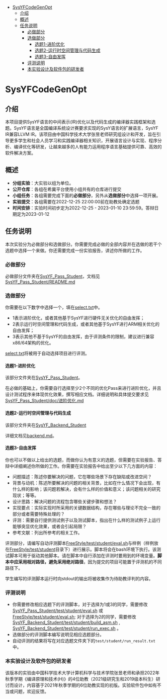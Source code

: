 - [SysYFCodeGenOpt](#sysyfcodegenopt)
  - [介绍](#介绍)
  - [概述](#概述)
  - [任务说明](#任务说明)
    - [必做部分](#必做部分)
    - [选做部分](#选做部分)
      - [选题1-进阶优化](#选题1-进阶优化)
      - [选题2-运行时空间管理与代码生成](#选题2-运行时空间管理与代码生成)
      - [选题3-自由发挥](#选题3-自由发挥)
    - [评测说明](#评测说明)
    - [本实验设计及软件包的研发者](#本实验设计及软件包的研发者)
# SysYFCodeGenOpt

## 介绍

本项目提供SysYF语言的中间表示(IR)优化以及代码生成的编译器实践框架和选题。SysYF语言是全国编译系统设计赛要求实现的SysY语言的扩展语言，SysYF IR兼容LLVM IR。该项目由中国科学技术大学张昱老师研究组设计和开发，旨在引导更多学生和社会人员学习和实践编译器相关知识，开展语言设计与实现、程序分析、编译优化等研发，让越来越多的人有能力运用程序语言基础提供可靠、高效的软件解决方案。

## 概述

- **分组实验**：大实验以组为单位。
- **公开仓库**：各组在希冀平台使用小组共有的仓库进行提交
- **小组任务**：各组需要完成下面的**必做部分**，另外从**选做部分**中选择一项开展。
- **实验提交**：各组需要在2022-12-25 22:00:00前在助教处确定选题
- **时间安排**：实验时间初步定为2022-12-25 - 2023-01-10 23:59:59。答辩日期定为2023-01-12

## 任务说明

本次实验分为必做部分和选做部分。你需要完成必做的全部内容并在选做的若干个选题中选择一个来做。你还需要完成一份实验报告，讲述你所做的工作。

### 必做部分

必做部分文件夹在[SysYF_Pass_Student](SysYF_Pass_Student/)，文档见[SysYF_Pass_Student/README.md](./SysYF_Pass_Student/README.md)

### 选做部分

你需要在以下数字中选择一个，填在[select.txt](select.txt)中。
- 1表示进阶优化，或者其他基于SysYF进行硬件无关优化的自由发挥；
- 2表示运行时空间管理和代码生成，或者其他基于SysYF进行ARM相关优化的自由发挥；
- 3表示其他不基于SysYF的自由发挥，由于评测条件的限制，建议进行兼容x86/64架构的优化。

[select.txt](select.txt)将被用于自动选择项目进行评测。

#### 选题1-进阶优化

该部分文件夹在[SysYF_Pass_Student](SysYF_Pass_Student/)。

在必做的基础上，你需要自行选择至少2个不同的优化Pass来进行进阶优化，并且设计测试程序来体现优化效果，撰写相应文档。详细说明和具体提交要求见[SysYF_Pass_Student/doc/进阶优化.md](SysYF_Pass_Student/doc/进阶优化.md)

#### 选题2-运行时空间管理与代码生成

该部分文件夹在[SysYF_Backend_Student](SysYF_Backend_Student/)

详细文档见[backend.md](SysYF_Backend_Student/doc/backend.md)。

#### 选题3-自由发挥

你也可以不做以上给出的选题，而做你认为有意义的选题，但需要在实验报告、答辩中详细阐述你所做的工作。你需要在实验报告中给出至少以下几方面的内容：

- 问题描述：陈述你要解决的问题，它在哪些场景下存在缺陷或改进空间？
- 背景与动机：陈述所要解决的问题的相关背景，比如在什么情况下会出现，有什么样的影响；该问题若解决，会有什么样的价值和意义；该问题相关的研究现状；等等。
- 设计思路：解决问题的流程包含哪些关键步骤和想法？
- 实现要点：实际实现时所采用的关键数据结构，存在哪些与理论不完全一致的部分或者需要特殊处理的？
- 评测：需要自行提供测试例子以及测试脚本，指出在什么样的测试例子上运行能够突显优化效果，或者会引起局限？
- 参考文献：列出所参考的相关工作。

评测部分，请编写自动评测脚本[FreeStyle/test/student/eval.sh](FreeStyle/test/student/eval.sh)与样例（样例放在[FreeStyle/test/student](FreeStyle/test/student/)目录下）进行展示。脚本将会在bash环境下执行。该测试脚本可用于驱动其他脚本。请在脚本中自行添加在评测时要用到的环境变量。**脚本中应采用相对路径，避免采用绝对路径**，因为提交的项目可能置于评测机的不同路径下。

学生编写的评测脚本运行时向stdout的输出将被收集作为待助教评判的内容。

### 评测说明

- 你需要修改相应选题下的评测脚本，对于选择为1或3的同学，需要修改[SysYF_Pass_Student/test/student/eval.sh](SysYF_Pass_Student/test/student/eval.sh) 或 [FreeStyle/test/student/eval.sh](FreeStyle/test/student/eval.sh); 对于选择为2的同学，需要修改[SysYF_Backend_Student/test/student/build_asm.sh](SysYF_Backend_Student/test/student/build_asm.sh) , [SysYF_Backend_Student/test/student/run_exec.sh](SysYF_Backend_Student/test/student/run_exec.sh) 。
- 选做部分的评测脚本编写说明见相应选题部分。
- 自动评测的结果将写在对应选题文件夹下的`test/student/run_result.txt`中。

### 本实验设计及软件包的研发者

该版本的实验由中国科学技术大学计算机科学与技术学院张昱老师和承担2022年秋季学期《编译原理和技术(H)》的4位助教（2021级研究生和2019级本科生）研讨而设计，内容基于2021年秋季学期的6位助教实现的初版。实验软件包中如有不当或问题，欢迎反馈。
